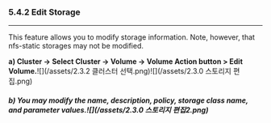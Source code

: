 ### 5.4.2 Edit Storage

---

This feature allows you to modify storage information. Note, however, that nfs-static storages may not be modified.

**a\) Cluster → Select Cluster → Volume → Volume Action button > Edit Volume.**![](/assets/2.3.2 클러스터 선택.png)![](/assets/2.3.0 스토리지 편집.png)

##### b\) You may modify the name, description, policy, storage class name, and parameter values.![](/assets/2.3.0 스토리지 편집2.png)



